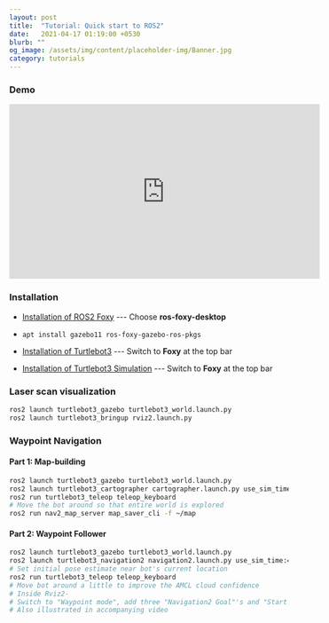```yaml
---
layout: post
title:  "Tutorial: Quick start to ROS2"
date:   2021-04-17 01:19:00 +0530
blurb: ""
og_image: /assets/img/content/placeholder-img/Banner.jpg
category: tutorials
---
```


### Demo

<iframe width="560" height="315"
src="https://www.youtube.com/embed/L5q2COY06gg?rel=0&amp;controls=1&amp;start=0" 
frameborder="0" 
allow="accelerometer; autoplay; encrypted-media; gyroscope; picture-in-picture" 
allowfullscreen></iframe>
<br />


### Installation
- [Installation of ROS2 Foxy](https://docs.ros.org/en/foxy/Installation/Ubuntu-Install-Debians.html) --- Choose **ros-foxy-desktop**

- `apt install gazebo11 ros-foxy-gazebo-ros-pkgs`

- [Installation of Turtlebot3](https://emanual.robotis.com/docs/en/platform/turtlebot3/quick-start/) --- Switch to **Foxy** at the top bar

- [Installation of Turtlebot3 Simulation](https://emanual.robotis.com/docs/en/platform/turtlebot3/simulation/#gazebo-simulation) --- Switch to **Foxy** at the top bar


### Laser scan visualization
```sh
ros2 launch turtlebot3_gazebo turtlebot3_world.launch.py
ros2 launch turtlebot3_bringup rviz2.launch.py
```


### Waypoint Navigation

#### Part 1: Map-building
```sh
ros2 launch turtlebot3_gazebo turtlebot3_world.launch.py
ros2 launch turtlebot3_cartographer cartographer.launch.py use_sim_time:=True
ros2 run turtlebot3_teleop teleop_keyboard
# Move the bot around so that entire world is explored
ros2 run nav2_map_server map_saver_cli -f ~/map
```

#### Part 2: Waypoint Follower
```sh
ros2 launch turtlebot3_gazebo turtlebot3_world.launch.py
ros2 launch turtlebot3_navigation2 navigation2.launch.py use_sim_time:=True map:=$HOME/map.yaml
# Set initial pose estimate near bot's current location
ros2 run turtlebot3_teleop teleop_keyboard
# Move bot around a little to improve the AMCL cloud confidence
# Inside Rviz2-
# Switch to "Waypoint mode", add three "Navigation2 Goal"'s and "Start Navigation"
# Also illustrated in accompanying video
```